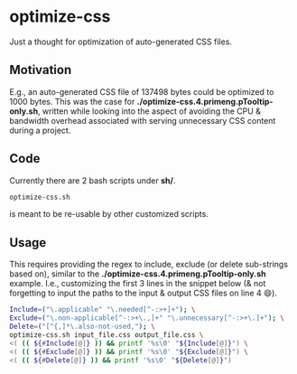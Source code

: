 # optimize-css
Just a thought for optimization of auto-generated CSS files.

## Motivation
E.g., an auto-generated CSS file of 137498 bytes could be optimized to 1000 bytes. This was the case
for **./optimize-css.4.primeng.pTooltip-only.sh**, written while looking into the aspect of avoiding
the CPU & bandwidth overhead associated with serving unnecessary CSS content during a project.

## Code
Currently there are 2 bash scripts under **sh/**.
```bash
optimize-css.sh
```
is meant to be re-usable by other customized scripts.

## Usage
This requires providing the regex to include, exclude (or delete sub-strings based on), similar to
the **./optimize-css.4.primeng.pTooltip-only.sh** example. I.e., customizing the first 3 lines in
the snippet below (& not forgetting to input the paths to the input & output CSS files on line 4
:smile:).

```bash
Include=("\.applicable" "\.needed[^-:>+]+"); \
Exclude=("\.non-applicable[^-:>+\.,]+" "\.unnecessary[^-:>+\.]+"); \
Delete=("[^{,]*\.also-not-used,"); \
optimize-css.sh input_file.css output_file.css \
<( (( ${#Include[@]} )) && printf '%s\0' "${Include[@]}") \
<( (( ${#Exclude[@]} )) && printf '%s\0' "${Exclude[@]}") \
<( (( ${#Delete[@]} )) && printf '%s\0' "${Delete[@]}")
```
